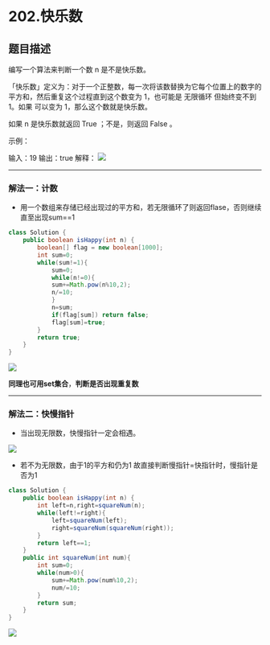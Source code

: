 # 202.快乐数

## 题目描述

编写一个算法来判断一个数 n 是不是快乐数。

「快乐数」定义为：对于一个正整数，每一次将该数替换为它每个位置上的数字的平方和，然后重复这个过程直到这个数变为 1，也可能是 无限循环 但始终变不到 1。如果 可以变为  1，那么这个数就是快乐数。

如果 n 是快乐数就返回 True ；不是，则返回 False 。

 

示例：

输入：19
输出：true
解释：
![](https://gitee.com//junchao-ustc/picture/raw/master/img/20200515101541.png)

***

### 解法一：计数

* 用一个数组来存储已经出现过的平方和，若无限循环了则返回flase，否则继续直至出现sum==1

```java
class Solution {
    public boolean isHappy(int n) {
        boolean[] flag = new boolean[1000];
        int sum=0;
        while(sum!=1){
            sum=0;
            while(n!=0){
            sum+=Math.pow(n%10,2);
            n/=10;
            }
            n=sum;
            if(flag[sum]) return false;
            flag[sum]=true;
        }
        return true;
    }
}
```

![](https://gitee.com//junchao-ustc/picture/raw/master/img/20200430100401.png)

**同理也可用set集合**，**判断是否出现重复数**

***

### 解法二：快慢指针

* 当出现无限数，快慢指针一定会相遇。

![](https://gitee.com//junchao-ustc/picture/raw/master/img/20200430101132.png)

* 若不为无限数，由于1的平方和仍为1  故直接判断慢指针=快指针时，慢指针是否为1

```java
class Solution {
    public boolean isHappy(int n) {
        int left=n,right=squareNum(n);
        while(left!=right){
            left=squareNum(left);
            right=squareNum(squareNum(right));
        }
        return left==1;
    }
    public int squareNum(int num){
        int sum=0;
        while(num>0){
            sum+=Math.pow(num%10,2);
            num/=10;
        }
        return sum;
    }
}
```

![](https://gitee.com//junchao-ustc/picture/raw/master/img/20200430102225.png)